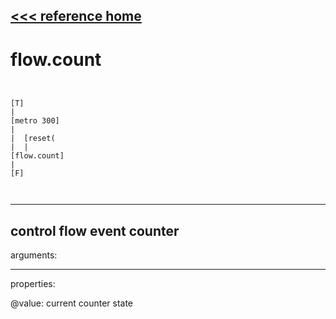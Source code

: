 [<<< reference home](ceammc_lib.md)
---

# flow.count

```


[T]
|
[metro 300]
|
|  [reset(
|  |
[flow.count]
|
[F]

            
```
---
control flow event counter
---
arguments:


---
properties:

@value: current counter
            state<br>

